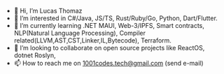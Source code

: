 - 👋 Hi, I’m Lucas Thomaz
- 👀 I’m interested in C#/Java, JS/TS, Rust/Ruby/Go, Python, Dart/Flutter.
- 🌱 I’m currently learning .NET MAUI, Web-3/IPFS, Smart contracts, NLP(Natural Language Processing), Compiler related(LLVM,AST,CST,Linker,IL,Bytecode), Terraform.
- 💞️ I’m looking to collaborate on open source projects like ReactOS, dotnet Roslyn, 
- 📫 How to reach me on 1001codes.tech@gmail.com (send e-mail)

<!---
lucasmrthomaz/lucasmrthomaz is a ✨ special ✨ repository because its `README.md` (this file) appears on your GitHub profile.
You can click the Preview link to take a look at your changes.
--->
